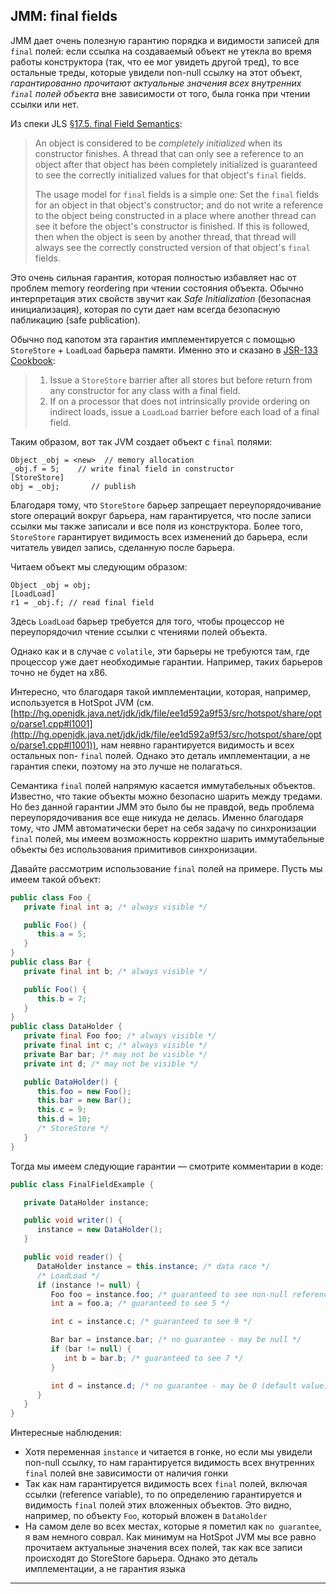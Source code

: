 ## JMM: final fields

  

JMM дает очень полезную гарантию порядка и видимости записей для `final` полей: если ссылка на создаваемый объект не утекла во время работы конструктора (так, что ее мог увидеть другой тред), то все остальные треды, которые увидели non-null ссылку на этот объект, *гарантированно прочитают актуальные значения всех внутренних `final` полей объекта* вне зависимости от того, была гонка при чтении ссылки или нет.

  

Из спеки JLS [§17.5. final Field Semantics](https://docs.oracle.com/javase/specs/jls/se17/html/jls-17.html#jls-17.5):

  

> An object is considered to be *completely initialized* when its constructor finishes. A thread that can only see a reference to an object after that object has been completely initialized is guaranteed to see the correctly initialized values for that object's `final` fields.  
>   
> The usage model for `final` fields is a simple one: Set the `final` fields for an object in that object's constructor; and do not write a reference to the object being constructed in a place where another thread can see it before the object's constructor is finished. If this is followed, then when the object is seen by another thread, that thread will always see the correctly constructed version of that object's `final` fields.

Это очень сильная гарантия, которая полностью избавляет нас от проблем memory reordering при чтении состояния объекта. Обычно интерпретация этих свойств звучит как *Safe Initialization* (безопасная инициализация), которая по сути дает нам всегда безопасную пабликацию (safe publication).

  

Обычно под капотом эта гарантия имплементируется с помощью `StoreStore` + `LoadLoad` барьера памяти. Именно это и сказано в [JSR-133 Cookbook](https://gee.cs.oswego.edu/dl/jmm/cookbook.html):

  

> 1. Issue a `StoreStore` barrier after all stores but before return from any constructor for any class with a final field.
> 2. If on a processor that does not intrinsically provide ordering on indirect loads, issue a `LoadLoad` barrier before each load of a final field.
>   

Таким образом, вот так JVM создает объект с `final` полями:

  
```
Object _obj = <new>  // memory allocation
_obj.f = 5;    // write final field in constructor
[StoreStore]
obj = _obj;       // publish
```
  

Благодаря тому, что `StoreStore` барьер запрещает переупорядочивание store операций вокруг барьера, нам гарантируется, что после записи ссылки мы также записали и все поля из конструктора. Более того, `StoreStore` гарантирует видимость всех изменений до барьера, если читатель увидел запись, сделанную после барьера.

  

Читаем объект мы следующим образом:

  
```
Object _obj = obj; 
[LoadLoad]
r1 = _obj.f; // read final field
```
  

Здесь `LoadLoad` барьер требуется для того, чтобы процессор не переупорядочил чтение ссылки с чтениями полей объекта.

  

Однако как и в случае с `volatile`, эти барьеры не требуются там, где процессор уже дает необходимые гарантии. Например, таких барьеров точно не будет на x86.

  

Интересно, что благодаря такой имплементации, которая, например, используется в HotSpot JVM (см. [http://hg.openjdk.java.net/jdk/jdk/file/ee1d592a9f53/src/hotspot/share/opto/parse1.cpp#l1001](http://hg.openjdk.java.net/jdk/jdk/file/ee1d592a9f53/src/hotspot/share/opto/parse1.cpp#l1001)), нам неявно гарантируется видимость и всех остальных non- `final` полей. Однако это деталь имплементации, а не гарантия спеки, поэтому на это лучше не полагаться.

  

Семантика `final` полей напрямую касается иммутабельных объектов. Известно, что такие объекты можно безопасно шарить между тредами. Но без данной гарантии JMM это было бы не правдой, ведь проблема переупорядочивания все еще никуда не делась. Именно благодаря тому, что JMM автоматически берет на себя задачу по синхронизации `final` полей, мы имеем возможность корректно шарить иммутабельные объекты без использования примитивов синхронизации.

  

Давайте рассмотрим использование `final` полей на примере. Пусть мы имеем такой объект:

  
```java
public class Foo {
   private final int a; /* always visible */

   public Foo() {
      this.a = 5;
   }
}
public class Bar {
   private final int b; /* always visible */

   public Foo() {
      this.b = 7;
   }
}
public class DataHolder {
   private final Foo foo; /* always visible */
   private final int c; /* always visible */
   private Bar bar; /* may not be visible */
   private int d; /* may not be visible */

   public DataHolder() {
      this.foo = new Foo();
      this.bar = new Bar();
      this.c = 9;
      this.d = 10;
      /* StoreStore */
   }
}
```
  

Тогда мы имеем следующие гарантии — смотрите комментарии в коде:

  
```java
public class FinalFieldExample {

   private DataHolder instance;

   public void writer() {
      instance = new DataHolder();
   }

   public void reader() {
      DataHolder instance = this.instance; /* data race */
      /* LoadLoad */
      if (instance != null) {
         Foo foo = instance.foo; /* guaranteed to see non-null reference */
         int a = foo.a; /* guaranteed to see 5 */

         int c = instance.c; /* guaranteed to see 9 */

         Bar bar = instance.bar; /* no guarantee - may be null */
         if (bar != null) {
            int b = bar.b; /* guaranteed to see 7 */
         }

         int d = instance.d; /* no guarantee - may be 0 (default value) */
      }
   }
}
```
  

Интересные наблюдения:

  
- Хотя переменная `instance` и читается в гонке, но если мы увидели non-null ссылку, то нам гарантируется видимость всех внутренних `final` полей вне зависимости от наличия гонки
- Так как нам гарантируется видимость всех `final` полей, включая ссылки (reference variable), то по определению гарантируется и видимость `final` полей этих вложенных объектов. Это видно, например, по объекту `Foo`, который вложен в `DataHolder`
- На самом деле во всех местах, которые я пометил как `no guarantee`, я вам немного соврал. Как минимум на HotSpot JVM мы все равно прочитаем актуальные значения всех полей, так как все записи происходят до StoreStore барьера. Однако это деталь имплементации, а не гарантия языка
  

---

  
